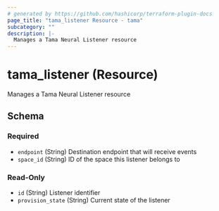 ```yaml
---
# generated by https://github.com/hashicorp/terraform-plugin-docs
page_title: "tama_listener Resource - tama"
subcategory: ""
description: |-
  Manages a Tama Neural Listener resource
---
```


# tama_listener (Resource)

Manages a Tama Neural Listener resource



<!-- schema generated by tfplugindocs -->
## Schema

### Required

- `endpoint` (String) Destination endpoint that will receive events
- `space_id` (String) ID of the space this listener belongs to

### Read-Only

- `id` (String) Listener identifier
- `provision_state` (String) Current state of the listener

